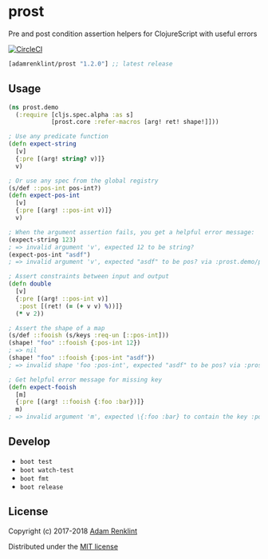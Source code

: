 # prost

Pre and post condition assertion helpers for ClojureScript with useful errors

[![CircleCI](https://circleci.com/gh/adamrenklint/prost.svg?style=svg)](https://circleci.com/gh/adamrenklint/prost)

```clojure
[adamrenklint/prost "1.2.0"] ;; latest release
```

## Usage

```clojure
(ns prost.demo
  (:require [cljs.spec.alpha :as s]
            [prost.core :refer-macros [arg! ret! shape!]]))

; Use any predicate function
(defn expect-string
  [v]
  {:pre [(arg! string? v)]}
  v)

; Or use any spec from the global registry
(s/def ::pos-int pos-int?)
(defn expect-pos-int
  [v]
  {:pre [(arg! ::pos-int v)]}
  v)

; When the argument assertion fails, you get a helpful error message:
(expect-string 123)
; => invalid argument 'v', expected 12 to be string?
(expect-pos-int "asdf")
; => invalid argument 'v', expected "asdf" to be pos? via :prost.demo/pos-int

; Assert constraints between input and output
(defn double
  [v]
  {:pre [(arg! ::pos-int v)]
   :post [(ret! (= (+ v v) %))]}
  (* v 2))

; Assert the shape of a map
(s/def ::fooish (s/keys :req-un [::pos-int]))
(shape! "foo" ::fooish {:pos-int 12})
; => nil
(shape! "foo" ::fooish {:pos-int "asdf"})
; => invalid shape 'foo :pos-int', expected "asdf" to be pos? via :prost.demo/fooish > :prost.demo/pos-int

; Get helpful error message for missing key
(defn expect-fooish
  [m]
  {:pre [(arg! ::fooish {:foo :bar})]}
  m)
; => invalid argument 'm', expected \{:foo :bar} to contain the key :pos-int via \:prost\.demo\-test/fooish
```

## Develop

- `boot test`
- `boot watch-test`
- `boot fmt`
- `boot release`

## License

Copyright (c) 2017-2018 [Adam Renklint](http://adamrenklint.com)

Distributed under the [MIT license](https://github.com/adamrenklint/prost/blob/master/LICENSE)
